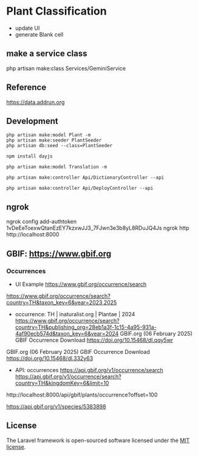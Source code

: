 # Plant Classification

- update UI
- generate Blank cell

## make a service class
php artisan make:class Services/GeminiService

## Reference
https://data.addrun.org

## Development
```
php artisan make:model Plant -m
php artisan make:seeder PlantSeeder
php artisan db:seed --class=PlantSeeder

npm install dayjs

php artisan make:model Translation -m

php artisan make:controller Api/DictionaryController --api

php artisan make:controller Api/DeployController --api

```

## ngrok
ngrok config add-authtoken 1vDeEeToexwQtanEzEY7kzxwJJ3_7FJwn3e3b8yL8RDuJQ4Js
ngrok http http://localhost:8000

## GBIF: https://www.gbif.org

### Occurrences

- UI Example
https://www.gbif.org/occurrence/search

https://www.gbif.org/occurrence/search?country=TH&taxon_key=6&year=2023,2025

- occurrence: TH | inaturalist.org | Plantae | 2024
https://www.gbif.org/occurrence/search?country=TH&publishing_org=28eb1a3f-1c15-4a95-931a-4af90ecb574d&taxon_key=6&year=2024
GBIF.org (06 February 2025) GBIF Occurrence Download  https://doi.org/10.15468/dl.qqy5wr

GBIF.org (06 February 2025) GBIF Occurrence Download  https://doi.org/10.15468/dl.332y63

- API: occurrences
https://api.gbif.org/v1/occurrence/search
https://api.gbif.org/v1/occurrence/search?country=TH&kingdomKey=6&limit=10

http://localhost:8000/api/gbif/plants/occurrence?offset=100

https://api.gbif.org/v1/species/5383898


## License

The Laravel framework is open-sourced software licensed under the [MIT license](https://opensource.org/licenses/MIT).
